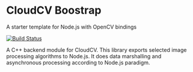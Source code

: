 # CloudCV Boostrap

A starter template for Node.js with OpenCV bindings

[![Build Status](https://travis-ci.org/CloudCV/cloudcv-bootstrap.png?branch=master)](https://travis-ci.org/CloudCV/cloudcv-bootstrap)

A C++ backend module for CloudCV. This library exports selected image processing algorithms to Node.js. 
It does data marshalling and asynchronous processing according to Node.js paradigm.
